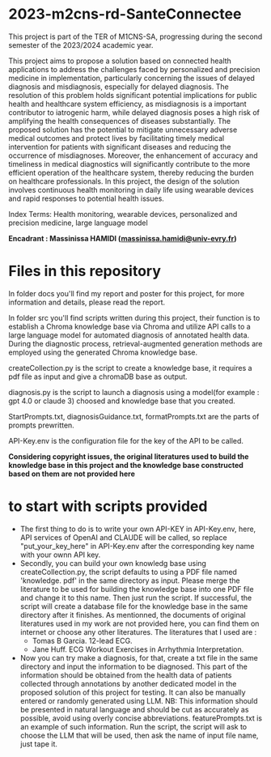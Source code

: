 # 2023-m2cns-rd-SanteConnectee

This project is part of the TER of M1CNS-SA, progressing during the second semester of the 2023/2024 academic year. 

This project aims to propose a solution based on connected health applications to address the challenges faced by personalized and precision medicine in implementation, particularly concerning the issues of delayed diagnosis and misdiagnosis, especially for delayed diagnosis. The resolution of this problem holds significant potential implications for public health and healthcare system efficiency, as misdiagnosis is a important contributor to iatrogenic harm, while delayed diagnosis poses a high risk of amplifying the health consequences of diseases substantially. The proposed solution has the potential to mitigate unnecessary adverse medical outcomes and protect lives by facilitating timely medical intervention for patients with significant diseases and reducing the occurrence of misdiagnoses. Moreover, the enhancement of accuracy and timeliness in medical diagnostics will significantly contribute to the more efficient operation of the healthcare system, thereby reducing the burden on healthcare professionals. In this project, the design of the solution involves continuous health monitoring in daily life using wearable devices and rapid responses to potential health issues.

Index Terms: Health monitoring, wearable devices, personalized and precision medicine, large language model

<b> Encadrant : Massinissa HAMIDI (massinissa.hamidi@univ-evry.fr) </b>

# Files in this repository

In folder docs you'll find my report and poster for this project, for more information and details, please read the report.

In folder src you'll find scripts written during this project, their function is to establish a Chroma knowledge base via Chroma and utilize API calls to a large language model for automated diagnosis of annotated health data. During the diagnostic process, retrieval-augmented generation methods are employed using the generated Chroma knowledge base. 

createCollection.py is the script to create a knowledge base, it requires a pdf file as input and give a chromaDB base as output.

diagnosis.py is the script to launch a diagnosis using a model(for example : gpt 4.0 or claude 3) choosed and knowledge base that you created.

StartPrompts.txt, diagnosisGuidance.txt, formatPrompts.txt are the parts of prompts prewritten.

API-Key.env is the configuration file for the key of the API to be called.

<b> Considering copyright issues, the original literatures used to build the knowledge base in this project and the knowledge base constructed based on them are not provided here </b>

# to start with scripts provided

<ul>
   <li> The first thing to do is to write your own API-KEY in API-Key.env, here, API services of OpenAI and CLAUDE will be called, so replace "put_your_key_here" in API-Key.env after the corresponding key name with your ownn API key.
   <li> Secondly, you can build your own knowledg base using createCollection.py, the script defaults to using a PDF file named 'knowledge. pdf' in the same directory as input. Please merge the literature to be used for building the knowledge base into one PDF file and change it to this name. Then just run the script.
     If successful, the script will create a database file for the knowledge base in the same directory after it finishes.
     As mentionned, the documents of original literatures used in my work are not provided here, you can find them on internet or choose any other literatures. The literatures that I used are :
   <ul>
     <li> Tomas B Garcia. 12-lead ECG.
     <li> Jane Huff. ECG Workout Exercises in Arrhythmia Interpretation.
  </ul>
  <li> Now you can try make a diagnosis, for that, create a txt file in the same directory and input the information to be diagnosed. This part of the information should be obtained from the health data of patients collected through annotations by another dedicated model in the proposed solution of this project for testing. It can also be manually entered or randomly generated using LLM. NB: This information should be presented in natural language and should be cut as accurately as possible, avoid using overly concise abbreviations. featurePrompts.txt is an example of such information. 
    Run the script, the script will ask to choose the LLM that will be used, then ask the name of input file name, just tape it.
</ul>
